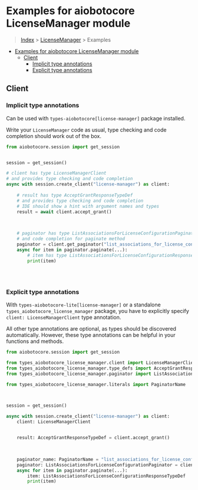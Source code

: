 <a id="examples-for-aiobotocore-licensemanager-module"></a>

# Examples for aiobotocore LicenseManager module

> [Index](../README.md) > [LicenseManager](./README.md) > Examples

- [Examples for aiobotocore LicenseManager module](#examples-for-aiobotocore-licensemanager-module)
  - [Client](#client)
    - [Implicit type annotations](#implicit-type-annotations)
    - [Explicit type annotations](#explicit-type-annotations)

<a id="client"></a>

## Client

<a id="implicit-type-annotations"></a>

### Implicit type annotations

Can be used with `types-aiobotocore[license-manager]` package installed.

Write your `LicenseManager` code as usual, type checking and code completion
should work out of the box.

```python
from aiobotocore.session import get_session


session = get_session()

# client has type LicenseManagerClient
# and provides type checking and code completion
async with session.create_client("license-manager") as client:
    
    # result has type AcceptGrantResponseTypeDef
    # and provides type checking and code completion
    # IDE should show a hint with argument names and types
    result = await client.accept_grant()
    

    
    # paginator has type ListAssociationsForLicenseConfigurationPaginator and provides type checking
    # and code completion for paginate method
    paginator = client.get_paginator("list_associations_for_license_configuration")
    async for item in paginator.paginate(...):
        # item has type ListAssociationsForLicenseConfigurationResponseTypeDef
        print(item)
    

    
```

<a id="explicit-type-annotations"></a>

### Explicit type annotations

With `types-aiobotocore-lite[license-manager]` or a standalone
`types_aiobotocore_license_manager` package, you have to explicitly specify
`client: LicenseManagerClient` type annotation.

All other type annotations are optional, as types should be discovered
automatically. However, these type annotations can be helpful in your functions
and methods.

```python
from aiobotocore.session import get_session

from types_aiobotocore_license_manager.client import LicenseManagerClient
from types_aiobotocore_license_manager.type_defs import AcceptGrantResponseTypeDef
from types_aiobotocore_license_manager.paginator import ListAssociationsForLicenseConfigurationPaginator

from types_aiobotocore_license_manager.literals import PaginatorName



session = get_session()

async with session.create_client("license-manager") as client:
    client: LicenseManagerClient

    
    result: AcceptGrantResponseTypeDef = client.accept_grant()
    

    
    paginator_name: PaginatorName = "list_associations_for_license_configuration"
    paginator: ListAssociationsForLicenseConfigurationPaginator = client.get_paginator(paginator_name)
    async for item in paginator.paginate(...):
        item: ListAssociationsForLicenseConfigurationResponseTypeDef
        print(item)
    

    
```
